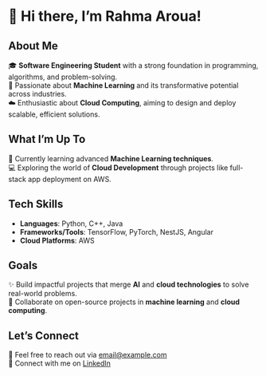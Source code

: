 # 👋 Hi there, I’m Rahma Aroua!

## About Me  
🎓 **Software Engineering Student** with a strong foundation in programming, algorithms, and problem-solving.  
🤖 Passionate about **Machine Learning** and its transformative potential across industries.  
☁️ Enthusiastic about **Cloud Computing**, aiming to design and deploy scalable, efficient solutions.  

## What I’m Up To  
🌱 Currently learning advanced  **Machine Learning techniques**.  
💻 Exploring the world of **Cloud Development** through projects like full-stack app deployment on AWS.  

## Tech Skills  
- **Languages**: Python, C++, Java 
- **Frameworks/Tools**: TensorFlow, PyTorch, NestJS, Angular  
- **Cloud Platforms**: AWS  

## Goals  
✨ Build impactful projects that merge **AI** and **cloud technologies** to solve real-world problems.  
🤝 Collaborate on open-source projects in **machine learning** and **cloud computing**.  

## Let’s Connect  
📧 Feel free to reach out via [email@example.com](rahma.aroua@etudiant-fst.utm.tn)  
💼 Connect with me on [LinkedIn]([https://www.linkedin.com/in/rahmaaroua](https://www.linkedin.com/in/rahma-aroua-857a75241/))  


<!---
rahmaaroua/rahmaaroua is a ✨ special ✨ repository because its `README.md` (this file) appears on your GitHub profile.
You can click the Preview link to take a look at your changes.
--->
